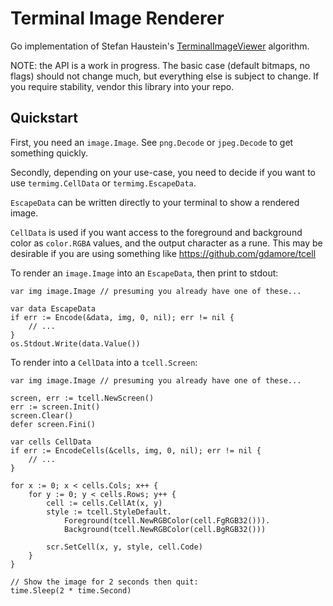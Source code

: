 Terminal Image Renderer
=======================

Go implementation of Stefan Haustein's
[TerminalImageViewer](https://github.com/stefanhaustein/TerminalImageViewer/)
algorithm.

NOTE: the API is a work in progress. The basic case (default bitmaps, no flags)
should not change much, but everything else is subject to change. If you
require stability, vendor this library into your repo.


## Quickstart

First, you need an `image.Image`. See `png.Decode` or `jpeg.Decode` to get something
quickly.

Secondly, depending on your use-case, you need to decide if you want to use
`termimg.CellData` or `termimg.EscapeData`.

`EscapeData` can be written directly to your terminal to show a rendered image.

`CellData` is used if you want access to the foreground and background color as `color.RGBA`
values, and the output character as a rune. This may be desirable if you are using something
like https://github.com/gdamore/tcell

To render an `image.Image` into an `EscapeData`, then print to stdout:

    var img image.Image // presuming you already have one of these...

	var data EscapeData
    if err := Encode(&data, img, 0, nil); err != nil {
        // ...
    }
    os.Stdout.Write(data.Value())

To render into a `CellData` into a `tcell.Screen`:

    var img image.Image // presuming you already have one of these...

    screen, err := tcell.NewScreen()
    err := screen.Init()
    screen.Clear()
    defer screen.Fini()

	var cells CellData
    if err := EncodeCells(&cells, img, 0, nil); err != nil {
        // ...
    }

	for x := 0; x < cells.Cols; x++ {
		for y := 0; y < cells.Rows; y++ {
			cell := cells.CellAt(x, y)
			style := tcell.StyleDefault.
				Foreground(tcell.NewRGBColor(cell.FgRGB32())).
				Background(tcell.NewRGBColor(cell.BgRGB32()))

			scr.SetCell(x, y, style, cell.Code)
		}
	}

    // Show the image for 2 seconds then quit:
    time.Sleep(2 * time.Second)

